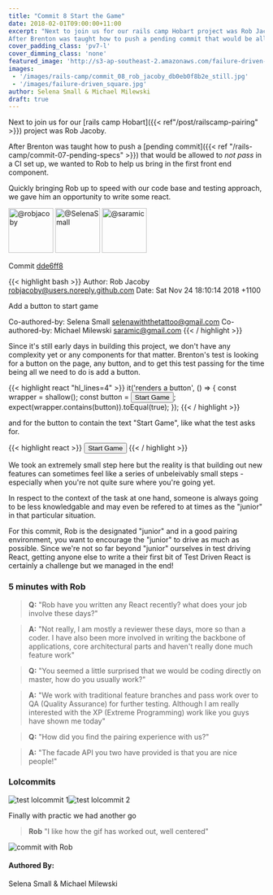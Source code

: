 ```yaml
---
title: "Commit 8 Start the Game"
date: 2018-02-01T09:00:00+11:00
excerpt: "Next to join us for our rails camp Hobart project was Rob Jacoby. 
After Brenton was taught how to push a pending commit that would be allowed to not pass in a CI set up, we wanted to Rob to help us bring in the first front end component."
cover_padding_class: 'pv7-l'
cover_dimming_class: 'none'
featured_image: 'http://s3-ap-southeast-2.amazonaws.com/failure-driven-blog/railscamp-24-woodfield-hobart/commit_08_rob_jacoby_5f2f45c6243.gif'
images:
 - '/images/rails-camp/commit_08_rob_jacoby_db0eb0f8b2e_still.jpg'
 - '/images/failure-driven_square.jpg'
author: Selena Small & Michael Milewski 
draft: true
---
```


Next to join us for our [rails camp Hobart]({{< ref"/post/railscamp-pairing" >}}) project was Rob Jacoby. 

After Brenton was taught how to push a [pending commit]({{< ref "/rails-camp/commit-07-pending-specs" >}}) that would be allowed to _not pass_ in a CI set up, we wanted to Rob to help us bring in the first front end component.

Quickly bringing Rob up to speed with our code base and testing approach, we gave him an opportunity to write some react.

<img alt="@robjacoby" src="//github.com/robjacoby.png" style="display: inline; width: 88px;" height="88" />
<img alt="@SelenaSmall" src="//github.com/SelenaSmall.png" style="display: inline; width: 88px;" height="88" />
<img alt="@saramic" src="//github.com/saramic.png" style="display: inline; width: 88px;" height="88" />

Commit [dde6ff8](https://github.com/failure-driven/railscamp-search-term/commit/dde6ff8949ff6c6e40f1fa9c92465127534c1dd7)

{{< highlight bash >}}
Author: Rob Jacoby <robjacoby@users.noreply.github.com>
Date:   Sat Nov 24 18:10:14 2018 +1100

Add a button to start game

Co-authored-by: Selena Small <selenawiththetattoo@gmail.com>
Co-authored-by: Michael Milewski <saramic@gmail.com>
{{< / highlight >}}

Since it's still early days in building this project, we don't have any complexity yet or any components for that matter. Brenton's test is looking for a button on the page, any button, and to get this test passing for the time being all we need to do is add a button.

{{< highlight react "hl_lines=4" >}}
it('renders a button', () => {
  const wrapper = shallow(<App />);
  const button = <button>Start Game</button>;
  expect(wrapper.contains(button)).toEqual(true);
}); 
{{< / highlight >}}

and for the button to contain the text "Start Game", like what the test asks for.

{{< highlight react >}}
<button>
  Start Game
</button>
{{< / highlight >}}

We took an extremely small step here but the reality is that building out new features can sometimes feel like a series of unbeleivably small steps - especially when you're not quite sure where you're going yet.

In respect to the context of the task at one hand, someone is always going to be less knowledgable and may even be refered to at times as the "junior" in that particular situation. 

For this commit, Rob is the designated "junior" and in a good pairing environment, you want to encourage the "junior" to drive as much as possible. Since we're not so far beyond "junior" ourselves in test driving React, getting anyone else to write a their first bit of Test Driven React is certainly a challenge but we managed in the end!

### 5 minutes with Rob

> **Q:** "Rob have you written any React recently? what does your job
> involve these days?"

> **A:** "Not really, I am mostly a reviewer these days, more so than a coder.
> I have also been more involved in writing the backbone of applications, core
> architectural parts and haven't really done much feature work"

> **Q:** "You seemed a little surprised that we would be coding directly on
> master, how do you usually work?"

> **A:** "We work with traditional feature branches and pass work over to QA
> (Quality Assurance) for further testing. Although I am really interested
> with the XP (Extreme Programming) work like you guys have shown me today"

> **Q:** "How did you find the pairing experience with us?"

> **A:** "The facade API you two have provided is that you are nice people!"

### Lolcommits

<div style="display: flex;">
  <img alt="test lolcommit 1" src="https://s3-ap-southeast-2.amazonaws.com/failure-driven-blog/railscamp-24-woodfield-hobart/commit_08_rob_jacoby__test_1_db0eb0f8b2e.gif" />
  <img alt="test lolcommit 2" src="https://s3-ap-southeast-2.amazonaws.com/failure-driven-blog/railscamp-24-woodfield-hobart/commit_08_rob_jacoby__test_2_441db8c1dee.gif" />
</div>

Finally with practic we had another go

> **Rob** "I like how the gif has worked out, well centered"

![commit with Rob](https://s3-ap-southeast-2.amazonaws.com/failure-driven-blog/railscamp-24-woodfield-hobart/commit_08_rob_jacoby_5f2f45c6243.gif)

#### Authored By:

Selena Small & Michael Milewski

